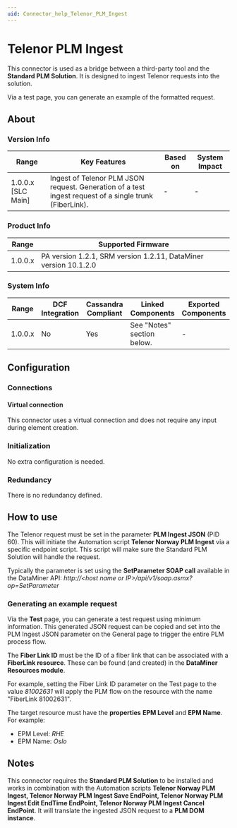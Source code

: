 ```yaml
---
uid: Connector_help_Telenor_PLM_Ingest
---
```


# Telenor PLM Ingest

This connector is used as a bridge between a third-party tool and the **Standard PLM Solution**. It is designed to ingest Telenor requests into the solution.

Via a test page, you can generate an example of the formatted request.

## About

### Version Info

| **Range**            | **Key Features**                                                                                       | **Based on** | **System Impact** |
|----------------------|--------------------------------------------------------------------------------------------------------|--------------|-------------------|
| 1.0.0.x [SLC Main]   | Ingest of Telenor PLM JSON request. Generation of a test ingest request of a single trunk (FiberLink). | -            | -                 |

### Product Info

| Range     | Supported Firmware                                               |
|-----------|------------------------------------------------------------------|
| 1.0.0.x   | PA version 1.2.1, SRM version 1.2.11, DataMiner version 10.1.2.0 |

### System Info

| Range     | DCF Integration     | Cassandra Compliant     | Linked Components          | Exported Components     |
|-----------|---------------------|-------------------------|----------------------------|-------------------------|
| 1.0.0.x   | No                  | Yes                     | See "Notes" section below. | -                       |

## Configuration

### Connections

#### Virtual connection

This connector uses a virtual connection and does not require any input during element creation.

### Initialization

No extra configuration is needed.

### Redundancy

There is no redundancy defined.

## How to use

The Telenor request must be set in the parameter **PLM Ingest JSON** (PID 60). This will initiate the Automation script **Telenor Norway PLM Ingest** via a specific endpoint script. This script will make sure the Standard PLM Solution will handle the request.

Typically the parameter is set using the **SetParameter SOAP call** available in the DataMiner API: *http://\<host name or IP\>/api/v1/soap.asmx?op=SetParameter*

### Generating an example request

Via the **Test** page, you can generate a test request using minimum information. This generated JSON request can be copied and set into the PLM Ingest JSON parameter on the General page to trigger the entire PLM process flow.

The **Fiber Link ID** must be the ID of a fiber link that can be associated with a **FiberLink resource**. These can be found (and created) in the **DataMiner Resources module**.

For example, setting the Fiber Link ID parameter on the Test page to the value *81002631* will apply the PLM flow on the resource with the name "FiberLink 81002631".

The target resource must have the **properties** **EPM Level** and **EPM Name**. For example:

- EPM Level: *RHE*
- EPM Name: *Oslo*

## Notes

This connector requires the **Standard PLM Solution** to be installed and works in combination with the Automation scripts **Telenor Norway PLM Ingest, Telenor Norway PLM Ingest Save EndPoint, Telenor Norway PLM Ingest Edit EndTime EndPoint, Telenor Norway PLM Ingest Cancel EndPoint**. It will translate the ingested JSON request to a **PLM DOM instance**.
